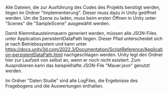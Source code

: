 Alle Dateien, die zur Ausführung des Codes des Projekts benötigt werden, liegen im Ordner "Implementierung". Dieser muss dazu in Unity geöffnet werden. 
Um die Szene zu laden, muss beim ersten Öffnen in Unity unter "Scenes" die "SampleScene" ausgewählt werden.

Damit Klemmbausteinmauern generiert werden, müssen alle JSON-Files unter Application.persistentDataPath liegen. Dieser Pfad unterscheidet sich je nach Betriebssystem 
und kann unter https://docs.unity3d.com/2022.3/Documentation/ScriptReference/Application-persistentDataPath.html nachgeschlagen werden. 
Unity legt den Ordner hier zur Laufzeit von selbst an, wenn er noch nicht existiert.
Zum Ausprobieren kann das beispielhafte JSON-File "Mauer.json" genutzt werden. 


Im Ordner "Daten Studie" sind alle LogFiles, die Ergebnisse des Fragebogens und die Auswertungen enthalten.
